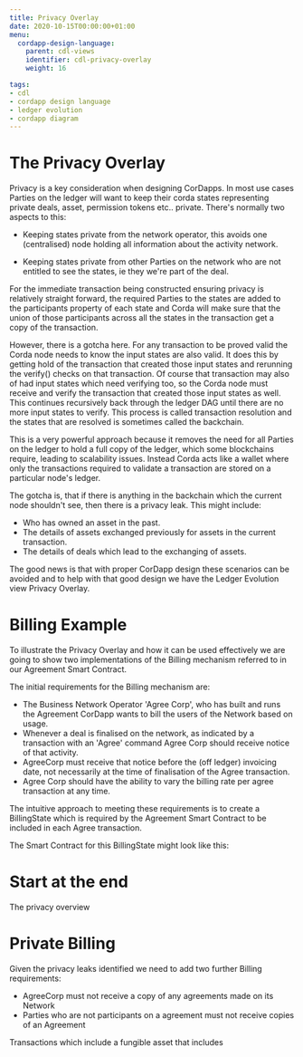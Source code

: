 ```yaml
---
title: Privacy Overlay
date: 2020-10-15T00:00:00+01:00
menu:
  cordapp-design-language:
    parent: cdl-views
    identifier: cdl-privacy-overlay
    weight: 16

tags:
- cdl
- cordapp design language
- ledger evolution
- cordapp diagram
---
```


# The Privacy Overlay

Privacy is a key consideration when designing CorDapps. In most use cases Parties on the ledger will want to keep their corda states representing private deals, asset, permission tokens etc.. private. There's normally two aspects to this:

- Keeping states private from the network operator, this avoids one (centralised) node holding all information about the activity network.

- Keeping states private from other Parties on the network who are not entitled to see the states, ie they we're part of the deal.

For the immediate transaction being constructed ensuring privacy is relatively straight forward, the required Parties to the states are added to the participants property of each state and Corda will make sure that the union of those participants across all the states in the transaction get a copy of the transaction.

However, there is a gotcha here. For any transaction to be proved valid the Corda node needs to know the input states are also valid. It does this by getting hold of the transaction that created those input states and rerunning the verify() checks on that transaction. Of course that transaction may also of had input states which need verifying too, so the Corda node must receive and verify the transaction that created those input states as well. This continues recursively back through the ledger DAG until there are no more input states to verify. This process is called transaction resolution and the states that are resolved is sometimes called the backchain.

This is a very powerful approach because it removes the need for all Parties on the ledger to hold a full copy of the ledger, which some blockchains require, leading to scalability issues. Instead Corda acts like a wallet where only the transactions required to validate a transaction are stored on a particular node's ledger.

The gotcha is, that if there is anything in the backchain which the current node shouldn't see, then there is a privacy leak. This might include:

- Who has owned an asset in the past.
- The details of assets exchanged previously for assets in the current transaction.
- The details of deals which lead to the exchanging of assets.

The good news is that with proper CorDapp design these scenarios can be avoided and to help with that good design we have the Ledger Evolution view Privacy Overlay.

# Billing Example

To illustrate the Privacy Overlay and how it can be used effectively we are going to show two implementations of the Billing mechanism referred to in our Agreement Smart Contract.

The initial requirements for the Billing mechanism are:

- The Business Network Operator 'Agree Corp', who has built and runs the Agreement CorDapp wants to bill the users of the Network based on usage.
- Whenever a deal is finalised on the network, as indicated by a transaction with an 'Agree' command Agree Corp should receive notice of that activity.
- AgreeCorp must receive that notice before the (off ledger) invoicing date, not necessarily at the time of finalisation of the Agree transaction.
- Agree Corp should have the ability to vary the billing rate per agree transaction at any time.

The intuitive approach to meeting these requirements is to create a BillingState which is required by the Agreement Smart Contract to be included in each Agree transaction.

The Smart Contract for this BillingState might look like this:











# Start at the end

The privacy overview




# Private Billing

Given the privacy leaks identified we need to add two further Billing requirements:

- AgreeCorp must not receive a copy of any agreements made on its Network
- Parties who are not participants on a agreement must not receive copies of an Agreement







Transactions which include a fungible asset that includes
